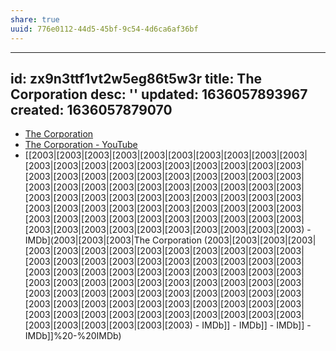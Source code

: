```yaml
---
share: true
uuid: 776e0112-44d5-45bf-9c54-4d6ca6af36bf
---
```

---
id: zx9n3ttf1vt2w5eg86t5w3r
title: The Corporation
desc: ''
updated: 1636057893967
created: 1636057879070
---

* [The Corporation](https://thecorporation.com/)
* [The Corporation - YouTube](https://www.youtube.com/watch?v=Y888wVY5hzw)
* [[2003|[2003|[2003|[2003|[2003|[2003|[2003|[2003|[2003|[2003|[2003|[2003|[2003|[2003|[2003|[2003|[2003|[2003|[2003|[2003|[2003|[2003|[2003|[2003|[2003|[2003|[2003|[2003|[2003|[2003|[2003|[2003|[2003|[2003|[2003|[2003|[2003|[2003|[2003|[2003|[2003|[2003|[2003|[2003|[2003|[2003|[2003|[2003|[2003|[2003|[2003|[2003|[2003|[2003|[2003|[2003|[2003|[2003|[2003|[2003|[2003|[2003|[2003|[2003|[2003|[2003|[2003|[2003|[2003|[2003|[2003|[2003|[2003|[2003|[2003|[2003|[2003|[2003|[2003|[2003) - IMDb](2003|[2003|[2003|The Corporation (2003|[2003|[2003|[2003|[2003|[2003|[2003|[2003|[2003|[2003|[2003|[2003|[2003|[2003|[2003|[2003|[2003|[2003|[2003|[2003|[2003|[2003|[2003|[2003|[2003|[2003|[2003|[2003|[2003|[2003|[2003|[2003|[2003|[2003|[2003|[2003|[2003|[2003|[2003|[2003|[2003|[2003|[2003|[2003|[2003|[2003|[2003|[2003|[2003|[2003|[2003|[2003|[2003|[2003|[2003|[2003|[2003|[2003|[2003|[2003|[2003|[2003|[2003|[2003|[2003|[2003|[2003|[2003|[2003|[2003|[2003|[2003|[2003|[2003|[2003|[2003|[2003|[2003|[2003|[2003) - IMDb]] - IMDb]] - IMDb]] - IMDb]]%20-%20IMDb)